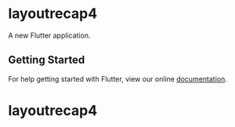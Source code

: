 # layoutrecap4

A new Flutter application.

## Getting Started

For help getting started with Flutter, view our online
[documentation](https://flutter.io/).
# layoutrecap4
